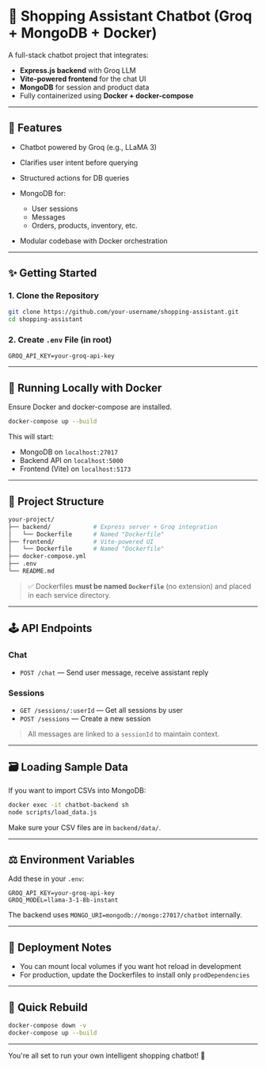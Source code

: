 # 🛒 Shopping Assistant Chatbot (Groq + MongoDB + Docker)

A full-stack chatbot project that integrates:

- **Express.js backend** with Groq LLM
- **Vite-powered frontend** for the chat UI
- **MongoDB** for session and product data
- Fully containerized using **Docker + docker-compose**

---

## 🔧 Features

- Chatbot powered by Groq (e.g., LLaMA 3)
- Clarifies user intent before querying
- Structured actions for DB queries
- MongoDB for:

  - User sessions
  - Messages
  - Orders, products, inventory, etc.

- Modular codebase with Docker orchestration

---

## ✨ Getting Started

### 1. Clone the Repository

```bash
git clone https://github.com/your-username/shopping-assistant.git
cd shopping-assistant
```

### 2. Create `.env` File (in root)

```env
GROQ_API_KEY=your-groq-api-key
```

---

## 🐳 Running Locally with Docker

Ensure Docker and docker-compose are installed.

```bash
docker-compose up --build
```

This will start:

- MongoDB on `localhost:27017`
- Backend API on `localhost:5000`
- Frontend (Vite) on `localhost:5173`

---

## 📂 Project Structure

```bash
your-project/
├── backend/            # Express server + Groq integration
│   └── Dockerfile      # Named "Dockerfile"
├── frontend/           # Vite-powered UI
│   └── Dockerfile      # Named "Dockerfile"
├── docker-compose.yml
├── .env
└── README.md
```

> ✅ Dockerfiles **must be named `Dockerfile`** (no extension) and placed in each service directory.

---

## 🕹️ API Endpoints

### Chat

- `POST /chat` — Send user message, receive assistant reply

### Sessions

- `GET /sessions/:userId` — Get all sessions by user
- `POST /sessions` — Create a new session

> All messages are linked to a `sessionId` to maintain context.

---

## 🗃️ Loading Sample Data

If you want to import CSVs into MongoDB:

```bash
docker exec -it chatbot-backend sh
node scripts/load_data.js
```

Make sure your CSV files are in `backend/data/`.

---

## ⚖️ Environment Variables

Add these in your `.env`:

```env
GROQ_API_KEY=your-groq-api-key
GROQ_MODEL=llama-3-1-8b-instant
```

The backend uses `MONGO_URI=mongodb://mongo:27017/chatbot` internally.

---

## 🚀 Deployment Notes

- You can mount local volumes if you want hot reload in development
- For production, update the Dockerfiles to install only `prodDependencies`

---

## 🔄 Quick Rebuild

```bash
docker-compose down -v
docker-compose up --build
```

---

You're all set to run your own intelligent shopping chatbot! 🚀
